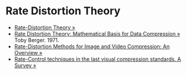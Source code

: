 Rate Distortion Theory
======================

* [Rate-Distortion Theory &raquo;](http://www.data-compression.com/theory.shtml#rd)
* [Rate Distortion Theory: Mathematical Basis for Data Compression &raquo;](http://www.amazon.com/Rate-Distortion-Theory-Mathematical-Prentice-Hall/dp/0137531036)  
  Toby Berger. 1971.
* [Rate-Distortion Methods for Image and Video Compression: An Overview &raquo;](http://sipi.usc.edu/~ortega/Papers/OrtegaRamchandran98.pdf)
* [Rate-Control techniques in the last visual compression standards. A Survey &raquo;](http://tiger.ire.pw.edu.pl/LTM/ludzie/gp/publications/rate_control_survey.pdf)

